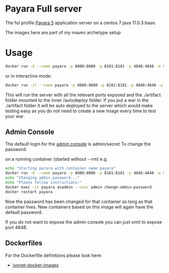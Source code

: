 # Payara Full server


The ful profile [Payara 5](https://www.payara.fish/) application server on a centos 7 java 11.0.3 base.

The images here are part of my maven archetype setup


# Usage

```bash
docker run -d --name payara -p 8080:8080 -p 8181:8181 -p 4848:4848 -e $(pwd)/artifact:/autodeploy ivonet/payara:5.193
```

or in interactive mode: 

```bash
docker run -it --name payara -p 8080:8080 -p 8181:8181 -p 4848:4848 -e $(pwd)/artifact:/autodeploy ivonet/payara:5.193
```

This will run the server with all the relevant ports exposed and the ./artifact folder mounted to the inner /autodeploy folder.
If you put a war in the ./artifact folder it will be auto deployed to the server which would make testing easy as you do not need to create a new image every time to test your war.



## Admin Console

The default login for the [admin console](https://localhost:4848) is admin/secret
To change the password:

on a running container (started without --rm)
e.g.

```bash
echo "Starting parara with container name payara"
docker run -d --name payara -p 8080:8080 -p 8181:8181 -p 4848:4848 -e $(pwd)/artifact:/autodeploy ivonet/payara:latest
echo "Changing admin password..."
echo "Please follow instructions:"
docker exec -it payara asadmin --user admin change-admin-password
docker restart payara
```

Now the password has been changed for that container as long as that container lives.
New containers based on this image will again have the default password.

If you do not want to expose the admin console you can just omit to expose port 4848.


## Dockerfiles

For the Dockerfile definitions please look here:

* [ivonet-docker-images](https://github.com/IvoNet/ivonet-docker-images)


